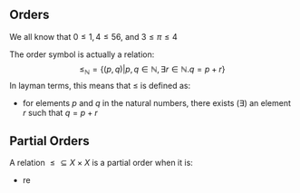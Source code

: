 ## Orders
We all know that $0\leq 1,4 \leq56$, and $3 \leq \pi \leq 4$

The order symbol is actually a relation:
$$
\leq_{\mathbb{N}} = \{ (p,q)|p,q\in \mathbb{N},\exists r\in \mathbb{N}. q=p+r \}
$$
In layman terms, this means that $\leq$ is defined as: 
- for elements $p$ and $q$ in the natural numbers, there exists ($\exists$) an element $r$ such that $q = p+r$
## Partial Orders
A relation $\leq \subseteq X \times X$ is a partial order when it is:
- re